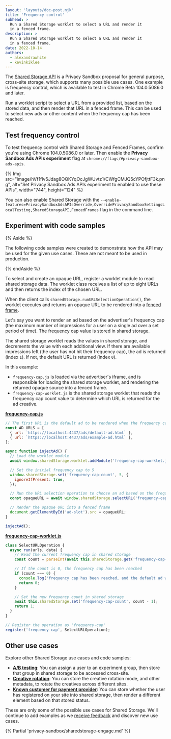 ```yaml
---
layout: 'layouts/doc-post.njk'
title: 'Frequency control'
subhead: >
  Run a Shared Storage worklet to select a URL and render it
  in a fenced frame.
description: >
  Run a Shared Storage worklet to select a URL and render it
  in a fenced frame.
date: 2022-10-14
authors:
  - alexandrawhite
  - kevinkiklee
---
```


The [Shared Storage API](/docs/privacy-sandbox/shared-storage/) is a Privacy
Sandbox proposal for general purpose, cross-site storage, which supports many
possible use cases. One example is frequency control, which is available to
test in Chrome Beta 104.0.5086.0 and later.

Run a worklet script to select a URL from a provided list, based on the stored
data, and then render that URL in a fenced frame. This can be used to select
new ads or other content when the frequency cap has been reached.

## Test frequency control

To test frequency control with Shared Storage and Fenced Frames, confirm you're
using Chrome 104.0.5086.0 or later. Then enable the **Privacy Sandbox Ads APIs experiment**
flag at `chrome://flags/#privacy-sandbox-ads-apis`.

{% Img
	src="image/hVf1flv5Jdag8OQKYqOcJgWUvtz1/CWfgCMJQ5cYPOfjttF3k.png",
	alt="Set Privacy Sandbox Ads APIs experiment to enabled to use these APIs",
	width="744", height="124"
%}

You can also enable Shared Storage with the `--enable-features=PrivacySandboxAdsAPIsOverride,OverridePrivacySandboxSettingsLocalTesting,SharedStorageAPI,FencedFrames` flag in the command line. 

## Experiment with code samples

{% Aside %}

The following code samples were created to demonstrate how the API may be used
for the given use cases. These are not meant to be used in production.

{% endAside %}

To select and create an opaque URL, register a worklet module to read shared
storage data. The worklet class receives a list of up to eight URLs and then
returns the index of the chosen URL. 

When the client calls `sharedStorage.runURLSelectionOperation()`, the worklet
executes and returns an opaque URL to be rendered into a [fenced frame](/docs/privacy-sandbox/fenced-frame/).

Let's say you want to render an ad based on the advertiser's frequency cap (the
maximum number of impressions for a user on a single ad over a set period of
time). The frequency cap value is stored in shared storage.

The shared storage worklet reads the values in shared storage, and decrements
the value with each additional view. If there are available impressions left
(the user has not hit their frequency cap), the ad is returned (index `1`). If
not, the default URL is returned (index `0`).

In this example:

*  `frequency-cap.js` is loaded via the advertiser's iframe, and is responsible
   for loading the shared storage worklet, and rendering the returned opaque
   source into a fenced frame.
*  `frequency-cap-worklet.js` is the shared storage worklet that reads the
   frequency cap count value to determine which URL is returned for the ad creative.

**[frequency-cap.js](https://github.com/GoogleChromeLabs/shared-storage-demo/blob/main/sites/advertiser/frequency-cap.js)**

```javascript
// The first URL is the default ad to be rendered when the frequency cap is reached
const AD_URLS = [
  { url: `https://localhost:4437/ads/default-ad.html` },
  { url: `https://localhost:4437/ads/example-ad.html` },
];

async function injectAd() {
  // Load the worklet module
  await window.sharedStorage.worklet.addModule('frequency-cap-worklet.js');

  // Set the initial frequency cap to 5
  window.sharedStorage.set('frequency-cap-count', 5, {
    ignoreIfPresent: true,
  });

  // Run the URL selection operation to choose an ad based on the frequency cap in shared storage
  const opaqueURL = await window.sharedStorage.selectURL('frequency-cap', AD_URLS);

  // Render the opaque URL into a fenced frame
  document.getElementById('ad-slot').src = opaqueURL;
}

injectAd();
```

**[frequency-cap-worklet.js](https://github.com/GoogleChromeLabs/shared-storage-demo/blob/main/sites/advertiser/frequency-cap-worklet.js)**

```javascript
class SelectURLOperation {
  async run(urls, data) {
    // Read the current frequency cap in shared storage
    const count = parseInt(await this.sharedStorage.get('frequency-cap-count'));

    // If the count is 0, the frequency cap has been reached
    if (count === 0) {
      console.log('frequency cap has been reached, and the default ad will be rendered');
      return 0;
    }

    // Set the new frequency count in shared storage
    await this.sharedStorage.set('frequency-cap-count', count - 1);
    return 1;
  }
}

// Register the operation as 'frequency-cap'
register('frequency-cap', SelectURLOperation);
```

## Other use cases

Explore other Shared Storage use cases and code samples:

*  [**A/B testing**](/docs/privacy-sandbox/shared-storage/ab-testing): You can
   assign a user to an experiment group, then store that group in shared
   storage to be accessed cross-site. 
*  [**Creative rotation**](/docs/privacy-sandbox/shared-storage/creative-rotation):
   You can store the creative rotation mode, and other metadata, to rotate the
   creatives across different sites. 
*  [**Known customer for payment provider**](/docs/privacy-sandbox/shared-storage/known-customer):
   You can store whether the user has registered on your site into shared
   storage, then render a different element based on that stored status.

These are only some of the possible use cases for Shared Storage. We'll
continue to add examples as we
[receive feedback](/docs/privacy-sandbox/shared-storage/#engage-and-share-feedback)
and discover new use cases.

{% Partial 'privacy-sandbox/sharedstorage-engage.md' %}
